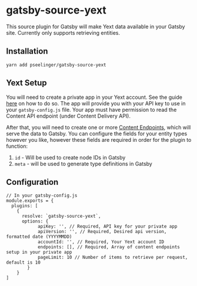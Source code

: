 # gatsby-source-yext

This source plugin for Gatsby will make Yext data available in your Gatsby site. Currently only supports retrieving entities.

## Installation

    yarn add pseelinger/gatsby-source-yext

## Yext Setup

You will need to create a private app in your Yext account. See the guide [here](https://hitchhikers.yext.com/guides/create-an-app/) on how to do so.
The app will provide you with your API key to use in your `gatsby-config.js` file.
Your app must have permission to read the Content API endpoint (under Content Delivery API).

After that, you will need to create one or more [Content Endpoints](https://hitchhikers.yext.com/guides/content-endpoints-get-started/), which will serve the data to Gatsby.
You can configure the fields for your entity types however you like, however these fields are required in order for the plugin to function:

1. `id` - Will be used to create node IDs in Gatsby
2. `meta` - will be used to generate type definitions in Gatsby

## Configuration

    // In your gatsby-config.js
    module.exports = {
      plugins: [
        {
          resolve: `gatsby-source-yext`,
          options: {
                apiKey: '', // Required, API key for your private app 
                apiVersion: '', // Required, Desired api version, formatted date (YYYYMMDD)
                accountId: '', // Required, Your Yext account ID
                endpoints: [], // Required, Array of content endpoints setup in your private app
                pageLimit: 10 // Number of items to retrieve per request, default is 10
            }
        }
    ]






